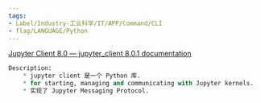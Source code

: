 ```yaml
---
tags:
- Label/Industry-工业科学/IT/APP/Command/CLI
- flag/LANGUAGE/Python
---
```


[Jupyter Client 8.0 — jupyter_client 8.0.1 documentation](https://jupyter-client.readthedocs.io/en/latest/)


```python
Description:
    * jupyter client 是一个 Python 库.
    * for starting, managing and communicating with Jupyter kernels.
    * 实现了 Jupyter Messaging Protocol.


```
